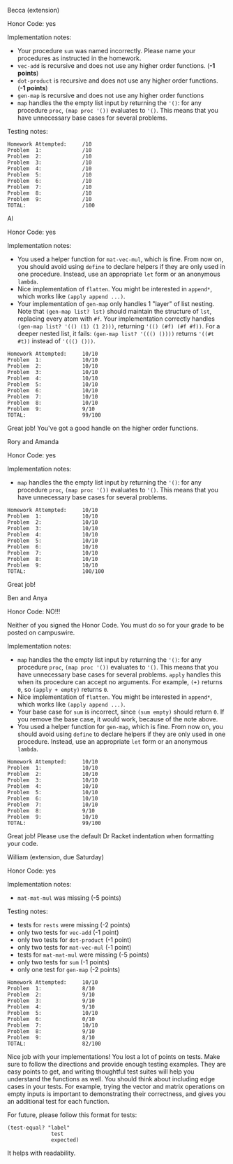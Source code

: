 Becca (extension)

Honor Code: yes

Implementation notes:
- Your procedure `sum` was named incorrectly. Please name your procedures as instructed in the homework.
- `vec-add` is recursive and does not use any higher order functions. (**-1 points**)
- `dot-product` is recursive and does not use any higher order functions. (**-1 points**)
- `gen-map` is recursive and does not use any higher order functions 
- `map` handles the the empty list input by returning the `'()`: for any procedure `proc`, `(map proc '())` evaluates to `'()`. This means that you have unnecessary base cases for several problems. 

Testing notes:

```
Homework Attempted:     /10
Problem  1:             /10
Problem  2:             /10
Problem  3:             /10
Problem  4:             /10
Problem  5:             /10
Problem  6:             /10
Problem  7:             /10
Problem  8:             /10
Problem  9:             /10
TOTAL:                  /100
```


Al

Honor Code: yes

Implementation notes:
- You used a helper function for `mat-vec-mul`, which is fine. From now on, you should avoid using `define` to declare helpers if they are only used in one procedure. Instead, use an appropriate `let` form or an anonymous `lambda`.
- Nice implementation of `flatten`. You might be interested in `append*`, which works like `(apply append ...)`.
- Your implementation of `gen-map` only handles 1 "layer" of list nesting. Note that `(gen-map list? lst)` should maintain the structure of `lst`, replacing every atom with `#f`. Your implementation correctly handles `(gen-map list? '(() (1) (1 2)))`, returning `'(() (#f) (#f #f))`. For a deeper nested list, it fails: `(gen-map list? '((() ())))` returns `'((#t #t))` instead of `'((() ()))`.

```
Homework Attempted:     10/10
Problem  1:             10/10
Problem  2:             10/10
Problem  3:             10/10
Problem  4:             10/10
Problem  5:             10/10
Problem  6:             10/10
Problem  7:             10/10
Problem  8:             10/10
Problem  9:             9/10
TOTAL:                  99/100
```

Great job! You've got a good handle on the higher order functions.


Rory and Amanda

Honor Code: yes

Implementation notes:
- `map` handles the the empty list input by returning the `'()`: for any procedure `proc`, `(map proc '())` evaluates to `'()`. This means that you have unnecessary base cases for several problems. 

```
Homework Attempted:     10/10
Problem  1:             10/10
Problem  2:             10/10
Problem  3:             10/10
Problem  4:             10/10
Problem  5:             10/10
Problem  6:             10/10
Problem  7:             10/10
Problem  8:             10/10
Problem  9:             10/10
TOTAL:                  100/100
```

Great job!


Ben and Anya

Honor Code: NO!!!

Neither of you signed the Honor Code. You must do so for your grade to be posted on campuswire.

Implementation notes:
- `map` handles the the empty list input by returning the `'()`: for any procedure `proc`, `(map proc '())` evaluates to `'()`. This means that you have unnecessary base cases for several problems. `apply` handles this when its procedure can accept no arguments. For example, `(+)` returns `0`, so `(apply + empty)` returns `0`.
- Nice implementation of `flatten`. You might be interested in `append*`, which works like `(apply append ...)`.
- Your base case for `sum` is incorrect, since `(sum empty)` should return `0`. If you remove the base case, it would work, because of the note above. 
- You used a helper function for `gen-map`, which is fine. From now on, you should avoid using `define` to declare helpers if they are only used in one procedure. Instead, use an appropriate `let` form or an anonymous `lambda`.

```
Homework Attempted:     10/10
Problem  1:             10/10
Problem  2:             10/10
Problem  3:             10/10
Problem  4:             10/10
Problem  5:             10/10
Problem  6:             10/10
Problem  7:             10/10
Problem  8:             9/10
Problem  9:             10/10
TOTAL:                  99/100
```

Great job! Please use the default Dr Racket indentation when formatting your code.


William (extension, due Saturday)

Honor Code: yes

Implementation notes:
- `mat-mat-mul` was missing (-5 points)

Testing notes:
- tests for `rests` were missing (-2 points)
- only two tests for `vec-add` (-1 point)
- only two tests for `dot-product` (-1 point)
- only two tests for `mat-vec-mul` (-1 point)
- tests for `mat-mat-mul` were missing (-5 points)
- only two tests for `sum` (-1 points)
- only one test for `gen-map` (-2 points)

```
Homework Attempted:     10/10
Problem  1:             8/10
Problem  2:             9/10
Problem  3:             9/10
Problem  4:             9/10
Problem  5:             10/10
Problem  6:             0/10
Problem  7:             10/10
Problem  8:             9/10
Problem  9:             8/10
TOTAL:                  82/100
```

Nice job with your implementations! You lost a lot of points on tests. Make sure to follow the directions and provide enough testing examples. They are easy points to get, and writing thoughtful test suites will help you understand the functions as well. You should think about including edge cases in your tests. For example, trying the vector and matrix operations on empty inputs is important to demonstrating their correctness, and gives you an additional test for each function. 

For future, please follow this format for tests:
```
(test-equal? "label"
              test
              expected)
```
It helps with readability.